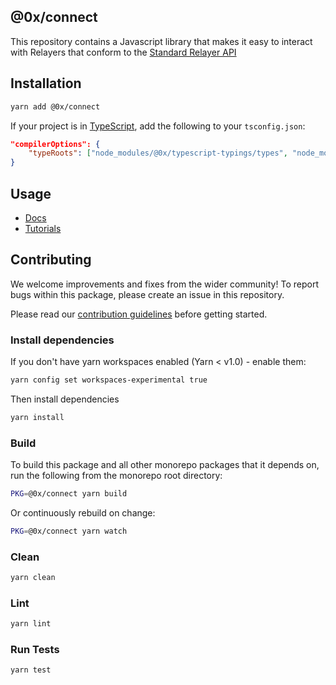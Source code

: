 ## @0x/connect

This repository contains a Javascript library that makes it easy to interact with Relayers that conform to the [Standard Relayer API](https://github.com/0xProject/standard-relayer-api)

## Installation

```bash
yarn add @0x/connect
```

If your project is in [TypeScript](https://www.typescriptlang.org/), add the following to your `tsconfig.json`:

```json
"compilerOptions": {
    "typeRoots": ["node_modules/@0x/typescript-typings/types", "node_modules/@types"],
}
```

## Usage

-   [Docs](https://0xproject.com/docs/connect)
-   [Tutorials](https://0xproject.com/wiki#connect)

## Contributing

We welcome improvements and fixes from the wider community! To report bugs within this package, please create an issue in this repository.

Please read our [contribution guidelines](../../CONTRIBUTING.md) before getting started.

### Install dependencies

If you don't have yarn workspaces enabled (Yarn < v1.0) - enable them:

```bash
yarn config set workspaces-experimental true
```

Then install dependencies

```bash
yarn install
```

### Build

To build this package and all other monorepo packages that it depends on, run the following from the monorepo root directory:

```bash
PKG=@0x/connect yarn build
```

Or continuously rebuild on change:

```bash
PKG=@0x/connect yarn watch
```

### Clean

```bash
yarn clean
```

### Lint

```bash
yarn lint
```

### Run Tests

```bash
yarn test
```
